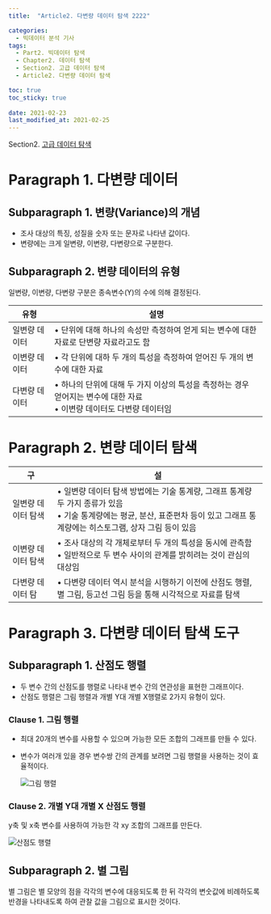 ```yaml
---
title:  "Article2. 다변량 데이터 탐색 2222"

categories:
  - 빅데이터 분석 기사
tags: 
  - Part2. 빅데이터 탐색
  - Chapter2. 데이터 탐색
  - Section2. 고급 데이터 탐색
  - Article2. 다변량 데이터 탐색

toc: true
toc_sticky: true
 
date: 2021-02-23
last_modified_at: 2021-02-25
---
```


Section2. [고급 데이터 탐색]()

# Paragraph 1. 다변량 데이터

## Subparagraph 1. 변량(Variance)의 개념

- 조사 대상의 특징, 성질을 숫자 또는 문자로 나타낸 값이다.
- 변량에는 크게 일변량, 이변량, 다변량으로 구분한다.

## Subparagraph 2. 변량 데이터의 유형

일변량, 이변량, 다변량 구분은 종속변수(Y)의 수에 의해 결정된다.

| 유형          | 설명                                                         |
| ------------- | ------------------------------------------------------------ |
| 일변량 데이터 | • 단위에 대해 하나의 속성만 측정하여 얻게 되는 변수에 대한 자료로 단변량 자료라고도 함 |
| 이변량 데이터 | • 각 단위에 대하 두 개의 특성을 측정하여 얻어진 두 개의 변수에 대한 자료 |
| 다변량 데이터 | • 하나의 단위에 대해 두 가지 이상의 특성을 측정하는 경우 얻어지는 변수에 대한 자료<br />• 이변량 데이터도 다변량 데이터임 |

# Paragraph 2. 변량 데이터 탐색

| 구                 | 설                                                           |
| ------------------ | ------------------------------------------------------------ |
| 일변량 데이터 탐색 | • 일변량 데이터 탐색 방법에는 기술 통계량, 그래프 통계량 두 가지 종류가 있음<br />• 기술 통계량에는 평균, 분산, 표준편차 등이 있고 그래프 통계량에는 히스토그램, 상자 그림 등이 있음 |
| 이변량 데이터 탐색 | • 조사 대상의 각 개체로부터 두 개의 특성을 동시에 관측함<br />• 일반적으로 두 변수 사이의 관계를 밝히려는 것이 관심의 대상임 |
| 다변량 데이터 탐   | • 다변량 데이터 역시 분석을 시행하기 이전에 산점도 행렬, 별 그림, 등고선 그림 등을 통해 시각적으로 자료를 탐색 |

# Paragraph 3. 다변량 데이터 탐색 도구

## Subparagraph 1. 산점도 행렬

- 두 변수 간의 산점도를 행렬로 나타내 변수 간의 연관성을 표현한 그래프이다.
- 산점도 행렬은 그림 행렬과 개별 Y대 개별 X행렬로 2가지 유형이 있다.

### Clause 1. 그림 행렬

- 최대 20개의 변수를 사용할 수 있으며 가능한 모든 조합의 그래프를 만들 수 있다.

- 변수가 여러개 있을 경우 변수쌍 간의 관계를 보려면 그림 행렬을 사용하는 것이 효율적이다.

  ![그림 행렬](https://lh3.googleusercontent.com/proxy/412RyfoRLBSEd-MlnbSoquhVaKgLPW1xofoTdJjL0BT3-o1b8_MfdLjVA6NKf8-GQpOBC6XHzVYrd2KgW6dwmufI1-37X_VVLm9ji6HfZSjUEUb3OE2ykg3Zh7iW6QlvytwDASK76Duw0Crxx8lsqQQKhn8d6GzSRrW-onDh7eR4-bj_egvno6QQq3wcTWTt461_opdjJJSKZr3qOGuOEsz88Ln2iNNIHY24owMDDVR2lGnJtOuxBal0EMpDXgQw5f0i9BGi2-fKYLOVOZYXde501zEtWettCis)



### Clause 2. 개별 Y대 개별 X 산점도 행렬

y축 및 x축 변수를 사용하여 가능한 각 xy 조합의 그래프를 만든다.

![산점도 행렬](https://img1.daumcdn.net/thumb/R800x0/?scode=mtistory2&fname=https%3A%2F%2Ft1.daumcdn.net%2Fcfile%2Ftistory%2F998C59505C3CA7D22B)

## Subparagraph 2. 별 그림

별 그림은 별 모양의 점을 각각의 변수에 대응되도록 한 뒤 각각의 변숫값에 비례하도록 반경을 나타내도록 하여 관찰 값을 그림으로 표시한 것이다.

